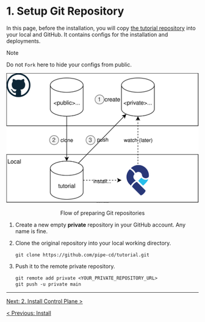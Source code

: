 # 1. Setup Git Repository

In this page, before the installation, you will copy [the tutorial repository](https://github.com/pipe-cd/tutorial.git) into your local and GitHub.
It contains configs for the installation and deployments.

> [!NOTE]
> Do not `Fork` here to hide your configs from public.

![setup-git-repository](/images/install/setup-git-repo.svg)
<p align="center">Flow of preparing Git repositories</p>


1. Create a new empty **private** repository in your GitHub account. Any name is fine.

2. Clone the original repository into your local working directory.
    ```console
    git clone https://github.com/pipe-cd/tutorial.git
    ```

3. Push it to the remote private repository.
    ```console
    git remote add private <YOUR_PRIVATE_REPOSITORY_URL>
    git push -u private main
    ```


---

[Next: 2. Install Control Plane >](02-control-plane.md)

[< Previous: Install](README.md)